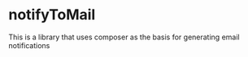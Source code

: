 # notifyToMail
This is a library that uses composer as the basis for generating email notifications
